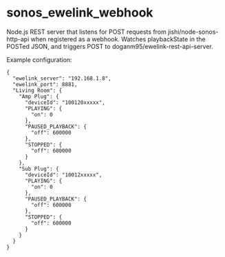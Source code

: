 # sonos_ewelink_webhook
Node.js REST server that listens for POST requests from jishi/node-sonos-http-api when registered as a webhook.  Watches playbackState in the POSTed JSON, and triggers POST to doganm95/ewelink-rest-api-server.  

Example configuration:
```
{
  "ewelink_server": "192.168.1.8",
  "ewelink_port": 8881,
  "Living Room": {
    "Amp Plug": {
      "deviceId": "100120xxxxx",
      "PLAYING": {
        "on": 0
      },
      "PAUSED_PLAYBACK": {
        "off": 600000
      },
      "STOPPED": {
        "off": 600000
      }
    },
    "Sub Plug": {
      "deviceId": "10012xxxxx",
      "PLAYING": {
        "on": 0
      },
      "PAUSED_PLAYBACK": {
        "off": 600000
      },
      "STOPPED": {
        "off": 600000
      }
    }
  }
}
```


